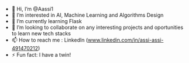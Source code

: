 - 👋 Hi, I’m @Aassi1
- 👀 I’m interested in AI, Machine Learning and Algorithms Design
- 🌱 I’m currently learning Flask 
- 💞️ I’m looking to collaborate on any interesting projects and oportunities to learn new tech stacks 
- 📫 How to reach me : LinkedIn (www.linkedin.com/in/assi-assi-491470212)
- ⚡ Fun fact: I have a twin!

<!---
Aassi1/Aassi1 is a ✨ special ✨ repository because its `README.md` (this file) appears on your GitHub profile.
You can click the Preview link to take a look at your changes.
--->
